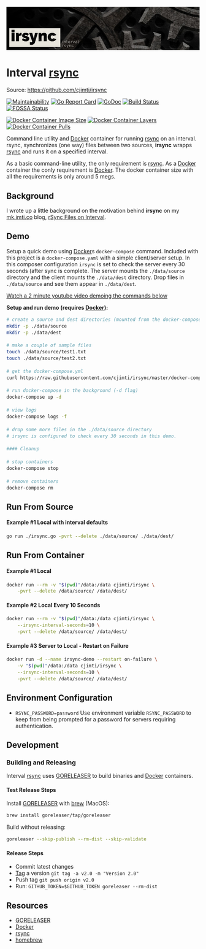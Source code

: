 [![irsync: interval rsync](irsync-mast.jpg)](https://github.com/cjimti/irsync)
# Interval [rsync]

Source: https://github.com/cjimti/irsync

[![Maintainability](https://api.codeclimate.com/v1/badges/17e7ef41f16a004d020f/maintainability)](https://codeclimate.com/github/cjimti/irsync/maintainability)
[![Go Report Card](https://goreportcard.com/badge/github.com/cjimti/irsync)](https://goreportcard.com/report/github.com/cjimti/irsync)
[![GoDoc](https://godoc.org/github.com/cjimti/irsync/irsync?status.svg)](https://godoc.org/github.com/cjimti/irsync/irsync)
[![Build Status](https://travis-ci.org/cjimti/irsync.svg?branch=master)](https://travis-ci.org/cjimti/irsync)
[![FOSSA Status](https://app.fossa.io/api/projects/git%2Bgithub.com%2Fcjimti%2Firsync.svg?type=shield)](https://app.fossa.io/projects/git%2Bgithub.com%2Fcjimti%2Firsync?ref=badge_shield)

[![Docker Container Image Size](https://shields.beevelop.com/docker/image/image-size/cjimti/irsync/1.0.0.svg)](https://hub.docker.com/r/cjimti/irsync/)
[![Docker Container Layers](https://shields.beevelop.com/docker/image/layers/cjimti/irsync/1.0.0.svg)](https://hub.docker.com/r/cjimti/irsync/)
[![Docker Container Pulls](https://img.shields.io/docker/pulls/cjimti/irsync.svg)](https://hub.docker.com/r/cjimti/irsync/)

Command line utility and [Docker] container for running [rsync] on an interval. rsync, synchronizes (one way) files between two sources, **irsync** wrapps [rsync] and runs it on a specified interval.

As a basic command-line utility, the only requirement is [rsync]. As a [Docker] container the conly requirement is [Docker]. The docker container size with all the requirements is only around 5 megs.

## Background

I wrote up a little background on the motivation behind **irsync** on my [mk.imti.co] blog, [rSync Files on Interval](https://mk.imti.co/raspberry-pi-rsync-interval/).


## Demo

Setup a quick demo using [Docker]s `docker-compose` command. Included with this project is a `docker-compose.yaml` with a simple client/server setup. In this composer configuration `irsync` is set to check the server every 30 seconds (after sync is complete. The server mounts the `./data/source` directory and the client mounts the `./data/dest` directory. Drop files in `./data/source` and see them appear in `./data/dest`.

[Watch a 2 minute youtube video demoing the commands below](https://www.youtube.com/watch?v=gT_P2a-xpPw)

**Setup and run demo (requires [Docker]):**

```bash
# create a source and dest directories (mounted from the docker-compose)
mkdir -p ./data/source
mkdir -p ./data/dest

# make a couple of sample files
touch ./data/source/test1.txt
touch ./data/source/test2.txt

# get the docker-compose.yml
curl https://raw.githubusercontent.com/cjimti/irsync/master/docker-compose.yml >docker-compose.yml

# run docker-compose in the background (-d flag)
docker-compose up -d

# view logs
docker-compose logs -f

# drop some more files in the ./data/source directory
# irsync is configured to check every 30 seconds in this demo.

#### Cleanup

# stop containers
docker-compose stop

# remove containers
docker-compose rm

```

## Run From Source

#### Example #1 Local with interval defaults

```bash
go run ./irsync.go -pvrt --delete ./data/source/ ./data/dest/
```

## Run From Container

#### Example #1 Local

```bash
docker run --rm -v "$(pwd)"/data:/data cjimti/irsync \
    -pvrt --delete /data/source/ /data/dest/
```

#### Example #2 Local Every 10 Seconds

```bash
docker run --rm -v "$(pwd)"/data:/data cjimti/irsync \
    --irsync-interval-seconds=10 \
    -pvrt --delete /data/source/ /data/dest/
```

#### Example #3 Server to Local - Restart on Failure

```bash
docker run -d --name irsync-demo --restart on-failure \
    -v "$(pwd)"/data:/data cjimti/irsync \
    --irsync-interval-seconds=10 \
    -pvrt --delete /data/source/ /data/dest/
```

## Environment Configuration

- `RSYNC_PASSWORD=password` Use environment variable `RSYNC_PASSWORD` to keep from being prompted for a password for servers requiring authentication.

## Development

### Building and Releasing

Interval [rsync] uses [GORELEASER] to build binaries and [Docker] containers.

#### Test Release Steps

Install [GORELEASER] with [brew] (MacOS):
```bash
brew install goreleaser/tap/goreleaser
```

Build without releasing:
```bash
goreleaser --skip-publish --rm-dist --skip-validate
```

#### Release Steps

- Commit latest changes
- [Tag] a version `git tag -a v2.0 -m "Version 2.0"`
- Push tag `git push origin v2.0`
- Run: `GITHUB_TOKEN=$GITHUB_TOKEN goreleaser --rm-dist`

## Resources

- [GORELEASER]
- [Docker]
- [rsync]
- [homebrew]


[homebrew]: https://brew.sh/
[brew]: https://brew.sh/
[GORELEASER]: https://goreleaser.com/
[Docker]: https://www.docker.com/
[rsync]: https://en.wikipedia.org/wiki/Rsync
[Tag]: https://git-scm.com/book/en/v2/Git-Basics-Tagging
[mk.imti.co]: https://mk.imti.co
